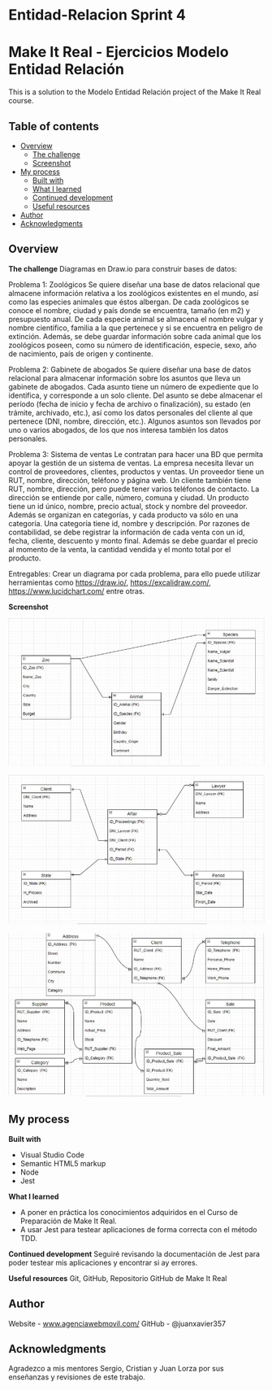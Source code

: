 # Entidad-Relacion Sprint 4

# Make It Real - Ejercicios Modelo Entidad Relación
This is a solution to the Modelo Entidad Relación project of the Make It Real course.

## Table of contents
- [Overview](#overview)
  - [The challenge](#the-challenge)
  - [Screenshot](#screenshot)
- [My process](#my-process)
  - [Built with](#built-with)
  - [What I learned](#what-i-learned)
  - [Continued development](#continued-development)
  - [Useful resources](#useful-resources)
- [Author](#author)
- [Acknowledgments](#acknowledgments)

## Overview

**The challenge**
Diagramas en Draw.io para construir bases de datos:

Problema 1: Zoológicos
Se quiere diseñar una base de datos relacional que almacene información relativa a los zoológicos existentes en el mundo, así como las especies animales que éstos albergan. De cada zoológicos se conoce el nombre, ciudad y país donde se encuentra, tamaño (en m2) y presupuesto anual. De cada especie animal se almacena el nombre vulgar y nombre científico, familia a la que pertenece y si se encuentra en peligro de extinción. Además, se debe guardar información sobre cada animal que los zoológicos poseen, como su número de identificación, especie, sexo, año de nacimiento, país de origen y continente.

Problema 2: Gabinete de abogados
Se quiere diseñar una base de datos relacional para almacenar información sobre los asuntos que lleva un gabinete de abogados. Cada asunto tiene un número de expediente que lo identifica, y corresponde a un solo cliente. Del asunto se debe almacenar el período (fecha de inicio y fecha de archivo o finalización), su estado (en trámite, archivado, etc.), así como los datos personales del cliente al que pertenece (DNI, nombre, dirección, etc.). Algunos asuntos son llevados por uno o varios abogados, de los que nos interesa también los datos personales.

Problema 3: Sistema de ventas
Le contratan para hacer una BD que permita apoyar la gestión de un sistema de ventas. La empresa necesita llevar un control de proveedores, clientes, productos y ventas.
Un proveedor tiene un RUT, nombre, dirección, teléfono y página web. Un cliente también tiene RUT, nombre, dirección, pero puede tener varios teléfonos de contacto. La dirección se entiende por calle, número, comuna y ciudad.
Un producto tiene un id único, nombre, precio actual, stock y nombre del proveedor. Además se organizan en categorías, y cada producto va sólo en una categoría. Una categoría tiene id, nombre y descripción.
Por razones de contabilidad, se debe registrar la información de cada venta con un id, fecha, cliente, descuento y monto final. Además se debe guardar el precio al momento de la venta, la cantidad vendida y el monto total por el producto.

Entregables:
Crear un diagrama por cada problema, para ello puede utilizar herramientas como https://draw.io/, https://excalidraw.com/, https://www.lucidchart.com/ entre otras.

**Screenshot**

  ![Solución 1 - Zoológicos](https://github.com/juanxavier357/Entidad-Relacion/blob/main/Problema%201%20-%20Zoologicos.JPG)
  
  ![Solución 2 - Gabinete de Abogados](https://github.com/juanxavier357/Entidad-Relacion/blob/main/Problema%202%20-%20Gabinete%20de%20Abogados.JPG)
  
  ![Solución 3 - Sistema de Ventas](https://github.com/juanxavier357/Entidad-Relacion/blob/main/Problema%203%20-%20Sistema%20de%20Ventas.JPG)


## My process

**Built with**
* Visual Studio Code
* Semantic HTML5 markup
* Node
* Jest

**What I learned**
* A poner en práctica los conocimientos adquiridos en el Curso de Preparación de Make It Real.
* A usar Jest para testear aplicaciones de forma correcta con el método TDD.

**Continued development**
  Seguiré revisando la documentación de Jest para poder testear mis aplicaciones y encontrar si ay errores.

**Useful resources**
  Git, GitHub, Repositorio GitHub de Make It Real

## Author
  Website - www.agenciawebmovil.com/
  GitHub - @juanxavier357

## Acknowledgments
  Agradezco a mis mentores Sergio, Cristian y Juan Lorza por sus enseñanzas y revisiones de este trabajo.

